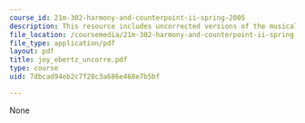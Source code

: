 ```yaml
---
course_id: 21m-302-harmony-and-counterpoint-ii-spring-2005
description: This resource includes uncorrected versions of the musical rhythms.
file_location: /coursemedia/21m-302-harmony-and-counterpoint-ii-spring-2005/7dbcad94eb2c7f28c3a686e468e7b5bf_joy_ebertz_uncorre.pdf
file_type: application/pdf
layout: pdf
title: joy_ebertz_uncorre.pdf
type: course
uid: 7dbcad94eb2c7f28c3a686e468e7b5bf

---
```

None